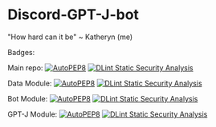 # Discord-GPT-J-bot
"How hard can it be" ~ Katheryn (me)

Badges:

Main repo: [![AutoPEP8](https://github.com/SakuraKat/Discord-GPT-J-bot/actions/workflows/autopep8.yml/badge.svg)](https://github.com/SakuraKat/Discord-GPT-J-bot/actions/workflows/autopep8.yml) [![DLint Static Security Analysis](https://github.com/SakuraKat/Discord-GPT-J-bot/actions/workflows/dlint.yml/badge.svg)](https://github.com/SakuraKat/Discord-GPT-J-bot/actions/workflows/dlint.yml)

Data Module: [![AutoPEP8](https://github.com/SakuraKat/data-manager-submodule/actions/workflows/autopep8.yml/badge.svg)](https://github.com/SakuraKat/data-manager-submodule/actions/workflows/autopep8.yml) [![DLint Static Security Analysis](https://github.com/SakuraKat/data-manager-submodule/actions/workflows/dlint.yml/badge.svg)](https://github.com/SakuraKat/data-manager-submodule/actions/workflows/dlint.yml)

Bot Module: [![AutoPEP8](https://github.com/SakuraKat/discord-bot-submodule/actions/workflows/autopep8.yml/badge.svg)](https://github.com/SakuraKat/discord-bot-submodule/actions/workflows/autopep8.yml) [![DLint Static Security Analysis](https://github.com/SakuraKat/discord-bot-submodule/actions/workflows/dlint.yml/badge.svg)](https://github.com/SakuraKat/discord-bot-submodule/actions/workflows/dlint.yml)

GPT-J Module: [![AutoPEP8](https://github.com/SakuraKat/gpt-j-submodule/actions/workflows/autopep8.yml/badge.svg)](https://github.com/SakuraKat/gpt-j-submodule/actions/workflows/autopep8.yml) [![DLint Static Security Analysis](https://github.com/SakuraKat/gpt-j-submodule/actions/workflows/dlint.yml/badge.svg)](https://github.com/SakuraKat/gpt-j-submodule/actions/workflows/dlint.yml)
